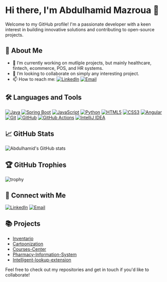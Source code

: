 # Hi there, I'm Abdulhamid Mazroua 👋

Welcome to my GitHub profile! I'm a passionate developer with a keen interest in building innovative solutions and contributing to open-source projects.

## 🚀 About Me

- 🔭 I’m currently working on mutliple projects, but mainly healthcare, fintech, ecommerce, POS, and HR systems.
- 👯 I’m looking to collaborate on simply any interesting project.
- 📫 How to reach me: [![LinkedIn](https://img.shields.io/badge/-LinkedIn-blue?style=flat&logo=Linkedin&logoColor=white)](https://www.linkedin.com/in/abdulhamid-mazroua)
                      [![Email](https://img.shields.io/badge/-Email-c14438?style=flat&logo=Gmail&logoColor=white)](mailto:[abdulhamidmazroua@gmail.com])

## 🛠️ Languages and Tools

[![Java](https://img.shields.io/badge/Java-007396?style=for-the-badge&logo=java&logoColor=white)](https://www.java.com/)
[![Spring Boot](https://img.shields.io/badge/Spring%20Boot-6DB33F?style=for-the-badge&logo=spring-boot&logoColor=white)](https://spring.io/projects/spring-boot)
[![JavaScript](https://img.shields.io/badge/JavaScript-F7DF1E?style=for-the-badge&logo=javascript&logoColor=black)](https://developer.mozilla.org/en-US/docs/Web/JavaScript)
[![Python](https://img.shields.io/badge/Python-3776AB?style=for-the-badge&logo=python&logoColor=white)](https://www.python.org/)
[![HTML5](https://img.shields.io/badge/HTML5-E34F26?style=for-the-badge&logo=html5&logoColor=white)](https://developer.mozilla.org/en-US/docs/Web/HTML)
[![CSS3](https://img.shields.io/badge/CSS3-1572B6?style=for-the-badge&logo=css3&logoColor=white)](https://developer.mozilla.org/en-US/docs/Web/CSS)
[![Angular](https://img.shields.io/badge/Angular-DD0031?style=for-the-badge&logo=angular&logoColor=white)](https://angular.io/)
[![Git](https://img.shields.io/badge/Git-F05032?style=for-the-badge&logo=git&logoColor=white)](https://git-scm.com/)
[![GitHub](https://img.shields.io/badge/GitHub-181717?style=for-the-badge&logo=github&logoColor=white)](https://github.com/)
[![GitHub Actions](https://img.shields.io/badge/GitHub_Actions-2088FF?style=for-the-badge&logo=github-actions&logoColor=white)](https://github.com/features/actions)
[![IntelliJ IDEA](https://img.shields.io/badge/IntelliJ%20IDEA-000000?style=for-the-badge&logo=intellij-idea&logoColor=white)](https://www.jetbrains.com/idea/)

## 📈 GitHub Stats

![Abdulhamid's GitHub stats](https://github-readme-stats.vercel.app/api?username=abdulhamidmazroua&show_icons=true&theme=radical)

## 🏆 GitHub Trophies

![trophy](https://github-profile-trophy.vercel.app/?username=abdulhamidmazroua&theme=onedark)

## 🔗 Connect with Me

[![LinkedIn](https://img.shields.io/badge/-LinkedIn-blue?style=flat&logo=Linkedin&logoColor=white)]([https://www.linkedin.com/in/abdulhamid-mazroua/])
[![Email](https://img.shields.io/badge/-Email-c14438?style=flat&logo=Gmail&logoColor=white)](mailto:[abdulhamidmazroua@gmail.com])

<!-- ## 📝 Latest Blog Posts -->

<!-- BLOG-POST-LIST:START -->
<!-- If you have a blog, you can use GitHub Actions to automatically update your README with your latest posts -->
<!-- BLOG-POST-LIST:END -->

## 📚 Projects

- [Inventario](https://github.com/box-quarrel/Inventario-Backend.git)
- [Cartoonization](https://github.com/abdulhamidmazroua/Cartoonization.git)
- [Courses-Center](https://github.com/abdulhamidmazroua/Courses-Center.git)
- [Pharmacy-Information-System](https://github.com/abdulhamidmazroua/Pharmacy-Information-System.git)
- [Intelligent-lookup-extension](https://github.com/abdulhamidmazroua/intelligent-lookup-extension.git)

Feel free to check out my repositories and get in touch if you'd like to collaborate!
